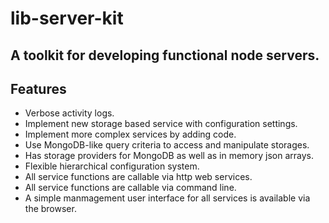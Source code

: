 # lib-server-kit
## A toolkit for developing functional node servers.

Features
---------------------------------------------------------------------

- Verbose activity logs.
- Implement new storage based service with configuration settings.
- Implement more complex services by adding code.
- Use MongoDB-like query criteria to access and manipulate storages.
- Has storage providers for MongoDB as well as in memory json arrays.
- Flexible hierarchical configuration system.
- All service functions are callable via http web services.
- All service functions are callable via command line.
- A simple manmagement user interface for all services is available via the browser.

